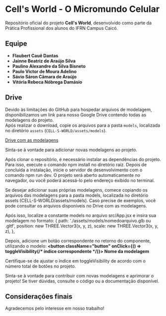 # Cell's World - O Micromundo Celular

Repositório oficial do projeto **Cell's World**, desenvolvido como parte da Prática Profissional dos alunos do IFRN Campus Caicó.

## Equipe
- **Flaubert Cauê Dantas**  
- **Jainne Beatriz de Araújo Silva**  
- **Paulino Alexandre da Silva Bisneto**  
- **Paulo Victor de Moura Adelino**  
- **Sávio Sáron Câmara de Araújo**  
- **Vitória Rebeca Nóbrega Damásio**

## Drive
Devido às limitações do GitHub para hospedar arquivos de modelagem, disponibilizamos um link para nosso Google Drive contendo todas as modelagens do projeto.  
Após realizar o download, copie os arquivos para a pasta `models`, localizada no diretório `assets` (`CELL-S-WORLD/assets/models`).  

[Drive com as modelagens](https://drive.google.com/drive/folders/1TymQksEjWN6DXedaLqXeAzSIzWI35Pvk?usp=drive_link)

Sinta-se à vontade para adicionar novas modelagens ao projeto.  

Após clonar o repositório, é necessário instalar as dependências do projeto. Para isso, execute o comando npm install no diretório raiz. Depois de concluída a instalação, inicie o servidor de desenvolvimento com o comando npm run dev. O projeto será aberto automaticamente no navegador, ou você poderá acessá-lo pelo endereço exibido no terminal.

Se desejar adicionar suas próprias modelagens, comece copiando os arquivos das modelagens para a pasta models, localizada no diretório assets (CELL-S-WORLD/assets/models). Caso precise de exemplos, você pode consultar os arquivos disponíveis no Drive com as modelagens.

Após isso, localize a constante models no arquivo src/App.jsx e insira sua modelagem no formato:
{
    path: './assets/models/nomedoarquivo.glb ou .gltf', 
    position: new THREE.Vector3(x, y, z), 
    scale: new THREE.Vector3(x, y, z),
},

Depois, adicione um botão correspondente no retorno do componente, utilizando o modelo:
<strong>
    <button 
        className="button" 
        onClick={() => toggleVisibility(/* índice correspondente */)}>
        Nome da modelagem
    </button>
</strong>

Certifique-se de ajustar o índice em toggleVisibility de acordo com o número total de botões no projeto.

Sinta-se à vontade para contribuir com novas modelagens e aprimorar o projeto! Se tiver dúvidas, consulte o código ou a documentação disponível.

## Considerações finais
Agradecemos pelo interesse em nosso trabalho!  

